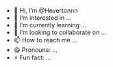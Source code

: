 - 👋 Hi, I’m @Hevertonnn
- 👀 I’m interested in ...
- 🌱 I’m currently learning ...
- 💞️ I’m looking to collaborate on ...
- 📫 How to reach me ...
- 😄 Pronouns: ...
- ⚡ Fun fact: ...

<!---
Hevertonnn/Hevertonnn is a ✨ special ✨ repository because its `README.md` (this file) appears on your GitHub profile.
You can click the Preview link to take a look at your changes.
--->
